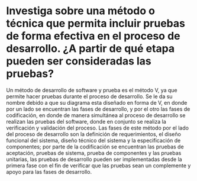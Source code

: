 # Investiga sobre una método o técnica que permita incluir pruebas de forma efectiva en el proceso de desarrollo. ¿A partir de qué etapa pueden ser consideradas las pruebas?

Un método de desarrollo de software y prueba es el método V, ya que permite hacer pruebas durante el proceso de desarrollo. Se le da su nombre debido a que su diagrama esta diseñado en forma de V, en donde por un lado se encuentran las fases de desarrollo, y por el otro las fases de codificación, en donde de manera simultánea al proceso de desarrollo se realizan las pruebas del software, donde en conjunto se realiza la verificación y validación del proceso. Las fases de este método por el lado del proceso de desarrollo son la definición de requerimientos, el diseño funcional del sistema, diseño técnico del sistema y la especificación de componentes; por parte de la codificación se encuentran las pruebas de aceptación, pruebas de sistema, prueba de componentes y las pruebas unitarias, las pruebas de desarrollo pueden ser implementadas desde la primera fase con el fin de verificar que las pruebas sean un complemente y apoyo para las fases de desarrollo.
